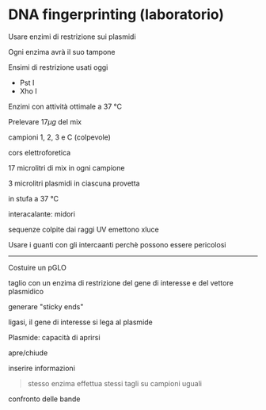 # DNA fingerprinting (laboratorio)

Usare enzimi di restrizione sui plasmidi

Ogni enzima avrà il suo tampone

Ensimi di restrizione usati oggi

- Pst I
- Xho I

Enzimi con attività ottimale a 37 °C

Prelevare $17\mu g$ del mix

campioni 
1, 2, 3   e C (colpevole)

cors elettroforetica

17 microlitri di mix in ogni campione

3 microlitri plasmidi  in ciascuna provetta

in stufa a 37 °C


interacalante: midori


sequenze colpite dai raggi UV emettono  xluce


Usare i guanti con gli intercaanti perchè possono essere pericolosi

---


Costuire un pGLO

taglio con un enzima di restrizione del gene di interesse e del vettore plasmidico

generare "sticky ends"

ligasi, il gene di interesse si lega al plasmide

Plasmide: capacità di aprirsi

apre/chiude

inserire informazioni


> stesso enzima effettua stessi tagli su campioni uguali

confronto delle bande
<!--stackedit_data:
eyJoaXN0b3J5IjpbLTc4OTA2ODQxOSwtNjUyOTUxNDc5LDg4Nz
c4NzAwMCwtMTQxNTkyMzYwNyw3MDkxNDIzOTZdfQ==
-->